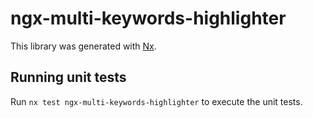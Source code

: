 # ngx-multi-keywords-highlighter

This library was generated with [Nx](https://nx.dev).

## Running unit tests

Run `nx test ngx-multi-keywords-highlighter` to execute the unit tests.
